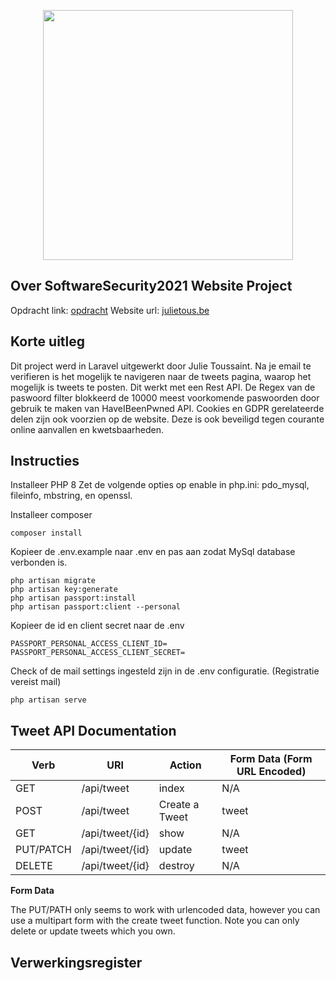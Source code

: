 <p align="center"><a href="https://laravel.com" target="_blank"><img src="https://raw.githubusercontent.com/laravel/art/master/logo-lockup/5%20SVG/2%20CMYK/1%20Full%20Color/laravel-logolockup-cmyk-red.svg" width="400"></a></p>

## Over SoftwareSecurity2021 Website Project

Opdracht link: [opdracht](https://ehb.instructure.com/courses/19976/assignments/47446)
Website url: [julietous.be](https://julietous.be/)

## Korte uitleg

Dit project werd in Laravel uitgewerkt door Julie Toussaint.
Na je email te verifieren is het mogelijk te navigeren naar de tweets pagina, waarop het mogelijk is tweets te posten. Dit werkt met een Rest API. De Regex van de paswoord filter blokkeerd de 10000 meest voorkomende paswoorden door gebruik te maken van HaveIBeenPwned API. Cookies en GDPR gerelateerde delen zijn ook voorzien op de website. Deze is ook beveiligd tegen courante online aanvallen en kwetsbaarheden.

## Instructies

Installeer PHP 8
Zet de volgende opties op enable in php.ini: pdo_mysql, fileinfo, mbstring, en openssl.

Installeer composer
```
composer install
```

Kopieer de .env.example naar .env en pas aan zodat MySql database verbonden is.

```
php artisan migrate
php artisan key:generate
php artisan passport:install
php artisan passport:client --personal
```

Kopieer de id en client secret naar de .env

```
PASSPORT_PERSONAL_ACCESS_CLIENT_ID=
PASSPORT_PERSONAL_ACCESS_CLIENT_SECRET=
```

Check of de mail settings ingesteld zijn in de .env configuratie. (Registratie vereist mail)

```
php artisan serve
```


## Tweet API Documentation

| **Verb**      | **URI**             | **Action**         | **Form Data (Form URL Encoded)**|
|-----------|-----------------|----------------|-----------------------------|
| GET       | /api/tweet      | index          | N/A                         |
| POST      | /api/tweet      | Create a Tweet | tweet                       |
| GET       | /api/tweet/{id} | show           | N/A                         |
| PUT/PATCH | /api/tweet/{id} | update         | tweet                       |
| DELETE    | /api/tweet/{id} | destroy        | N/A                         |

**Form Data**

The PUT/PATH only seems to work with urlencoded data, however you can use a multipart form with the create tweet function.
Note you can only delete or update tweets which you own.

## Verwerkingsregister

<verwerkingsregister>
